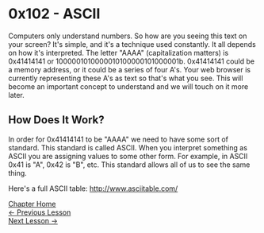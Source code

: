 # 0x102 - ASCII
Computers only understand numbers. So how are you seeing this text on your screen? It's simple, and it's a technique used constantly. It all depends on how it's interpreted. The letter "AAAA" (capitalization matters) is 0x41414141 or 1000001010000010100000101000001b. 0x41414141 could be a memory address, or it could be a series of four A's. Your web browser is currently representing these A's as text so that's what you see. This will become an important concept to understand and we will touch on it more later.

## How Does It Work?
In order for 0x41414141 to be "AAAA" we need to have some sort of standard. This standard is called ASCII. When you interpret something as ASCII you are assigning values to some other form. For example, in ASCII 0x41 is "A", 0x42 is "B", etc. This standard allows all of us to see the same thing.

Here's a full ASCII table: http://www.asciitable.com/

[Chapter Home](0x100-BinaryBasics.md)  
[<- Previous Lesson](0x101-NumberSystems.md)  
[Next Lesson ->](0x103-BitsAndBytes.md)